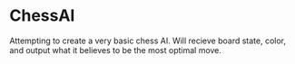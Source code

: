 # ChessAI

Attempting to create a very basic chess AI. Will recieve board state, color, and output what it believes to be the most optimal move. 
